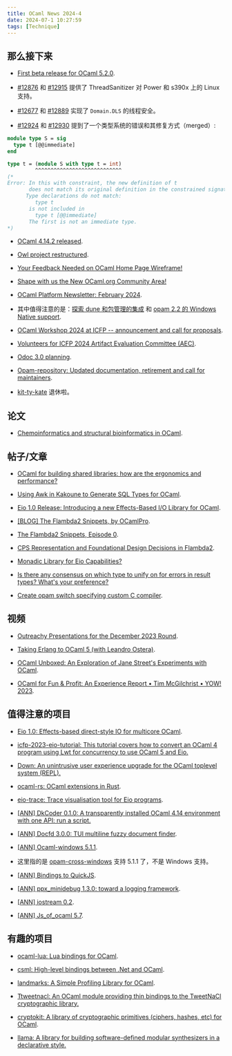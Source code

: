 ```yaml
---
title: OCaml News 2024-4
date: 2024-07-1 10:27:59
tags: [Technique]
---
```


## 那么接下来

- [First beta release for OCaml 5.2.0](https://link.zhihu.com/?target=https%3A//discuss.ocaml.org/t/first-beta-release-for-ocaml-5-2-0/14356).

- [#12876](https://link.zhihu.com/?target=https%3A//github.com/ocaml/ocaml/issues/12876) 和 [#12915](https://link.zhihu.com/?target=https%3A//github.com/ocaml/ocaml/issues/12915) 提供了 ThreadSanitizer 对 Power 和 s390x 上的 Linux 支持。
- [#12677](https://link.zhihu.com/?target=https%3A//github.com/ocaml/ocaml/issues/12677) 和 [#12889](https://link.zhihu.com/?target=https%3A//github.com/ocaml/ocaml/issues/12889) 实现了 `Domain.DLS` 的线程安全。
- [#12924](https://link.zhihu.com/?target=https%3A//github.com/ocaml/ocaml/issues/12924) 和 [#12930](https://link.zhihu.com/?target=https%3A//github.com/ocaml/ocaml/issues/12930) 提到了一个类型系统的错误和其修复方式（merged）:

```ocaml
module type S = sig
  type t [@@immediate]
end

type t = (module S with type t = int)
         ^^^^^^^^^^^^^^^^^^^^^^^^^^^^
(*
Error: In this with constraint, the new definition of t
       does not match its original definition in the constrained signature:
      Type declarations do not match:
         type t
       is not included in
         type t [@@immediate]
       The first is not an immediate type.
*)
```

- [OCaml 4.14.2 released](https://link.zhihu.com/?target=https%3A//discuss.ocaml.org/t/ocaml-4-14-2-released/14308).

  

- [Owl project restructured](https://link.zhihu.com/?target=https%3A//discuss.ocaml.org/t/owl-project-restructured/14226).

  

- [Your Feedback Needed on OCaml Home Page Wireframe!](https://link.zhihu.com/?target=https%3A//discuss.ocaml.org/t/your-feedback-needed-on-ocaml-home-page-wireframe/14366)

  

- [Shape with us the New OCaml.org Community Area!](https://link.zhihu.com/?target=https%3A//discuss.ocaml.org/t/shape-with-us-the-new-ocaml-org-community-area/14322)

  

- [OCaml Platform Newsletter: February 2024](https://link.zhihu.com/?target=https%3A//discuss.ocaml.org/t/ocaml-platform-newsletter-february-2024/14361).

- 其中值得注意的是：[探索 dune 和包管理的集成](https://link.zhihu.com/?target=https%3A//ocaml.org/docs/platform-roadmap%23w4-build-a-project) 和 [opam 2.2 的 Windows Native support](https://link.zhihu.com/?target=https%3A//ocaml.org/docs/platform-roadmap%23w5-manage-dependencies).

  

- [OCaml Workshop 2024 at ICFP -- announcement and call for proposals](https://link.zhihu.com/?target=https%3A//discuss.ocaml.org/t/ocaml-workshop-2024-at-icfp-announcement-and-call-for-proposals/14371).

  

- [Volunteers for ICFP 2024 Artifact Evaluation Committee (AEC)](https://link.zhihu.com/?target=https%3A//discuss.ocaml.org/t/volunteers-for-icfp-2024-artifact-evaluation-committee-aec/14355).

  

- [Odoc 3.0 planning](https://link.zhihu.com/?target=https%3A//discuss.ocaml.org/t/odoc-3-0-planning/14360).

  

- [Opam-repository: Updated documentation, retirement and call for maintainers](https://link.zhihu.com/?target=https%3A//discuss.ocaml.org/t/opam-repository-updated-documentation-retirement-and-call-for-maintainers/14325).

- [kit-ty-kate](https://link.zhihu.com/?target=https%3A//discuss.ocaml.org/u/kit-ty-kate) 退休啦。

## 论文

- [Chemoinformatics and structural bioinformatics in OCaml](https://link.zhihu.com/?target=https%3A//jcheminf.biomedcentral.com/articles/10.1186/s13321-019-0332-0).

## 帖子/文章

- [OCaml for building shared libraries: how are the ergonomics and performance?](https://link.zhihu.com/?target=https%3A//discuss.ocaml.org/t/ocaml-for-building-shared-libraries-how-are-the-ergonomics-and-performance/14352)

  

- [Using Awk in Kakoune to Generate SQL Types for OCaml](https://link.zhihu.com/?target=https%3A//mccd.space/posts/awk-with-kakoune/).

  

- [Eio 1.0 Release: Introducing a new Effects-Based I/O Library for OCaml](https://link.zhihu.com/?target=https%3A//tarides.com/blog/2024-03-20-eio-1-0-release-introducing-a-new-effects-based-i-o-library-for-ocaml/).

  

- [[BLOG] The Flambda2 Snippets, by OCamlPro](https://link.zhihu.com/?target=https%3A//discuss.ocaml.org/t/blog-the-flambda2-snippets-by-ocamlpro/14331).

  

- [The Flambda2 Snippets, Episode 0](https://link.zhihu.com/?target=https%3A//ocamlpro.com/blog/2024_03_18_the_flambda2_snippets_0/).

  

- [CPS Representation and Foundational Design Decisions in Flambda2](https://link.zhihu.com/?target=https%3A//ocamlpro.com/blog/2024_03_19_the_flambda2_snippets_1/).

  

- [Monadic Library for Eio Capabilities?](https://link.zhihu.com/?target=https%3A//discuss.ocaml.org/t/monadic-library-for-eio-capabilities/14202)

  

- [Is there any consensus on which type to unify on for errors in result types? What's your preference?](https://link.zhihu.com/?target=https%3A//discuss.ocaml.org/t/is-there-any-consensus-on-which-type-to-unify-on-for-errors-in-result-types-whats-your-preference/14304)

  

- [Create opam switch specifying custom C compiler](https://link.zhihu.com/?target=https%3A//discuss.ocaml.org/t/create-opam-switch-specifying-custom-c-compiler/14276).

## 视频

- [Outreachy Presentations for the December 2023 Round](https://link.zhihu.com/?target=https%3A//watch.ocaml.org/w/b7sv1LQSVZQH6trf4xpwFX).

  

- [Taking Erlang to OCaml 5 (with Leandro Ostera)](https://link.zhihu.com/?target=https%3A//www.youtube.com/watch%3Fv%3DIxQ586TS8Gw).

  

- [OCaml Unboxed: An Exploration of Jane Street's Experiments with OCaml](https://link.zhihu.com/?target=https%3A//www.youtube.com/watch%3Fv%3DLwD3GxsY-pc).

  

- [OCaml for Fun & Profit: An Experience Report • Tim McGilchrist • YOW! 2023](https://link.zhihu.com/?target=https%3A//www.youtube.com/watch%3Fv%3DTxuLrsQZprE).

## 值得注意的项目

- [Eio 1.0: Effects-based direct-style IO for multicore OCaml](https://link.zhihu.com/?target=https%3A//github.com/ocaml-multicore/eio/releases/tag/v1.0).

- [icfp-2023-eio-tutorial: This tutorial covers how to convert an OCaml 4 program using Lwt for concurrency to use OCaml 5 and Eio.](https://link.zhihu.com/?target=https%3A//github.com/ocaml-multicore/icfp-2023-eio-tutorial)

  

- [Down: An unintrusive user experience upgrade for the OCaml toplevel system (REPL).](https://link.zhihu.com/?target=https%3A//erratique.ch/software/down)

  

- [ocaml-rs: OCaml extensions in Rust](https://link.zhihu.com/?target=https%3A//github.com/zshipko/ocaml-rs).

  

- [eio-trace: Trace visualisation tool for Eio programs](https://link.zhihu.com/?target=https%3A//github.com/ocaml-multicore/eio-trace).

  

- [[ANN] DkCoder 0.1.0: A transparently installed OCaml 4.14 environment with one API: run a script.](https://link.zhihu.com/?target=https%3A//discuss.ocaml.org/t/ann-dkcoder-0-1-0/14327)

  

- [[ANN] Docfd 3.0.0: TUI multiline fuzzy document finder](https://link.zhihu.com/?target=https%3A//github.com/darrenldl/docfd/releases/tag/3.0.0).

  

- [[ANN] Ocaml-windows 5.1.1](https://link.zhihu.com/?target=https%3A//discuss.ocaml.org/t/ann-ocaml-windows-5-1-1/14268).

- 这里指的是 [opam-cross-windows](https://link.zhihu.com/?target=https%3A//github.com/ocaml-cross/opam-cross-windows) 支持 5.1.1 了，不是 Windows 支持。

  

- [[ANN] Bindings to QuickJS](https://link.zhihu.com/?target=https%3A//github.com/ml-in-barcelona/quickjs.ml).

  

- [[ANN] ppx_minidebug 1.3.0: toward a logging framework](https://link.zhihu.com/?target=https%3A//github.com/lukstafi/ppx_minidebug).

  

- [[ANN] iostream 0.2](https://link.zhihu.com/?target=https%3A//github.com/c-cube/ocaml-iostream/releases/tag/v0.2).

  

- [[ANN] Js_of_ocaml 5.7](https://link.zhihu.com/?target=https%3A//github.com/ocsigen/js_of_ocaml/releases/tag/5.7.1).

## 有趣的项目

- [ocaml-lua: Lua bindings for OCaml](https://link.zhihu.com/?target=https%3A//github.com/pdonadeo/ocaml-lua).

  

- [csml: High-level bindings between .Net and OCaml](https://link.zhihu.com/?target=https%3A//github.com/LexiFi/csml).

  

- [landmarks: A Simple Profiling Library for OCaml](https://link.zhihu.com/?target=https%3A//github.com/LexiFi/landmarks).

  

- [Ttweetnacl: An OCaml module providing thin bindings to the TweetNaCl cryptographic library.](https://link.zhihu.com/?target=https%3A//erratique.ch/software/ttweetnacl)

  

- [cryptokit: A library of cryptographic primitives (ciphers, hashes, etc) for OCaml](https://link.zhihu.com/?target=https%3A//github.com/xavierleroy/cryptokit).

  

- [llama: A library for building software-defined modular synthesizers in a declarative style.](https://link.zhihu.com/?target=https%3A//github.com/gridbugs/llama)